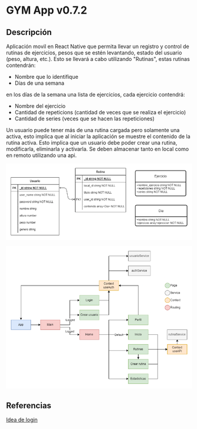 # GYM App v0.7.2

## Descripción

Aplicación movil en React Native que permita llevar un registro y control de rutinas de ejercicios, pesos que se estén levantando, estado del usuario (peso, altura, etc.).
Esto se llevará a cabo utilizando "Rutinas", estas rutinas contendrán:

- Nombre que lo identifique
- Días de una semana

en los días de la semana una lista de ejercicios, cada ejercicio contendrá:

- Nombre del ejercicio
- Cantidad de repeticions (cantidad de veces que se realiza el ejercicio)
- Cantidad de series (veces que se hacen las repeticiones)

Un usuario puede tener más de una rutina cargada pero solamente una activa, esto implica que al iniciar la aplicación se muestre el contenido de la rutina activa. Esto implica que un usuario debe poder crear una rutina, modificarla, eliminarla y activarla. Se deben almacenar tanto en local como en remoto utilizando una api.

![Diagrama BD](https://github.com/Elias288/Gym_App/blob/master/assets/gymDiagram.drawio.png)

![Proyect flow](https://github.com/Elias288/Gym_App/blob/master/assets/gymFlow.drawio.png)

## Referencias

[Idea de login](https://i.pinimg.com/originals/bf/d5/70/bfd57007adc74d24e9a20212cc074295.png)

